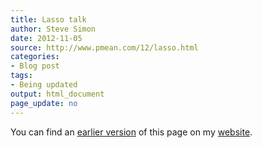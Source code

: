 ```yaml
---
title: Lasso talk
author: Steve Simon
date: 2012-11-05
source: http://www.pmean.com/12/lasso.html
categories:
- Blog post
tags:
- Being updated
output: html_document
page_update: no
---
```


You can find an [earlier version][sim1] of this page on my [website][sim2].

[sim1]: http://www.pmean.com/12/lasso.html
[sim2]: http://www.pmean.com
